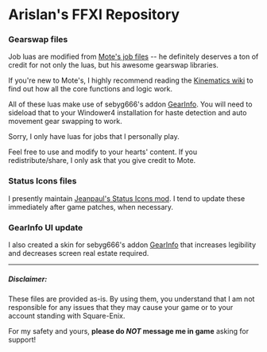 # Arislan's FFXI Repository


### Gearswap files

Job luas are modified from [Mote's job files](https://github.com/Kinematics/GearSwap-Jobs) -- he definitely deserves a ton of credit for not only the luas, but his awesome gearswap libraries.

If you're new to Mote's, I highly recommend reading the [Kinematics wiki](https://github.com/Kinematics/GearSwap-Jobs/wiki) to find out how all the core functions and logic work.

All of these luas make use of sebyg666's addon [GearInfo](https://github.com/sebyg666/GearInfo).  You will need to sideload that to your Windower4 installation for haste detection and auto movement gear swapping to work.

Sorry, I only have luas for jobs that I personally play.

Feel free to use and modify to your hearts' content.  If you redistribute/share, I only ask that you give credit to Mote.

### Status Icons files

I presently maintain [Jeanpaul's Status Icons mod](http://ffxidats.caarrie.com/index.php?action=downloads;sa=view;down=1353).  I tend to update these immediately after game patches, when necessary.

### GearInfo UI update

I also created a skin for sebyg666's addon [GearInfo](https://github.com/sebyg666/GearInfo) that increases legibility and decreases screen real estate required.

---

##### Disclaimer:
These files are provided as-is.  By using them, you understand that I am not responsible for any issues that they may cause your game or to your account standing with Square-Enix.

For my safety and yours, **please do _NOT_ message me in game** asking for support!
